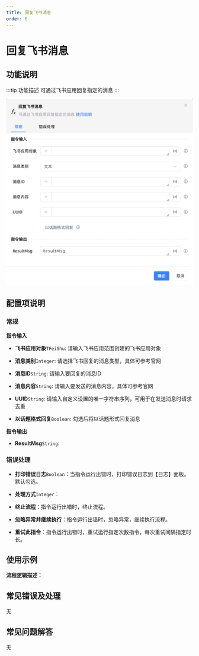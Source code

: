 ```yaml
---
title: 回复飞书消息
order: 6
---
```


# 回复飞书消息

## 功能说明

:::tip 功能描述
可通过飞书应用回复指定的消息
:::

![回复飞书消息](../../../assets/回复飞书消息_command.png)

## 配置项说明

### 常规

**指令输入**

- **飞书应用对象**`TFeiShu`: 请输入飞书应用范围创建的飞书应用对象

- **消息类别**`Integer`: 请选择飞书回复的消息类型，具体可参考官网

- **消息ID**`String`: 请输入要回复的消息ID

- **消息内容**`String`: 请输入要发送的消息内容，具体可参考官网

- **UUID**`String`: 请输入自定义设置的唯一字符串序列，可用于在发送消息时请求去重

- **以话题格式回复**`Boolean`: 勾选后将以话题形式回复消息


**指令输出**

- **ResultMsg**`String`: 

### 错误处理

- **打印错误日志**`Boolean`：当指令运行出错时，打印错误日志到【日志】面板。默认勾选。

- **处理方式**`Integer`：

 - **终止流程**：指令运行出错时，终止流程。

 - **忽略异常并继续执行**：指令运行出错时，忽略异常，继续执行流程。

 - **重试此指令**：指令运行出错时，重试运行指定次数指令，每次重试间隔指定时长。

## 使用示例

**流程逻辑描述：** 

## 常见错误及处理

无

## 常见问题解答

无

